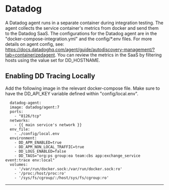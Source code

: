 # Datadog
  A Datadog agent runs in a separate container during integration testing. The agent collects the service container's metrics from docker and send them to the Datadog SaaS.
  The configurations for the Datadog agent are in the "docker-compose-integration.yml" and the config/*.env files.
  For more details on agent config, see: https://docs.datadoghq.com/agent/guide/autodiscovery-management/?tab=containerizedagent.
  You can review the metrics in the SaaS by filtering hosts using the value set for DD_HOSTNAME.

## Enabling DD Tracing Locally

  Add the following image in the relevant docker-compose file. Make sure to have the DD_API_KEY variable defined within "config/local.env".
  ```
    datadog-agent:
    image: datadog/agent:7
    ports:
      - "8126/tcp"
    networks:
      - {{ main service's network }}
    env_file:
      - ./config/local.env
    environment:
      - DD_APM_ENABLED=true
      - DD_APM_NON_LOCAL_TRAFFIC=true
      - DD_LOGS_ENABLED=false
      - DD_TAGS="org:ps group:ea team:cbs app:exchange_service event:trace env:local"
    volumes:
      - '/var/run/docker.sock:/var/run/docker.sock:ro'
      - '/proc:/host/proc:ro'
      - '/sys/fs/cgroup/:/host/sys/fs/cgroup:ro'
  ```

---
